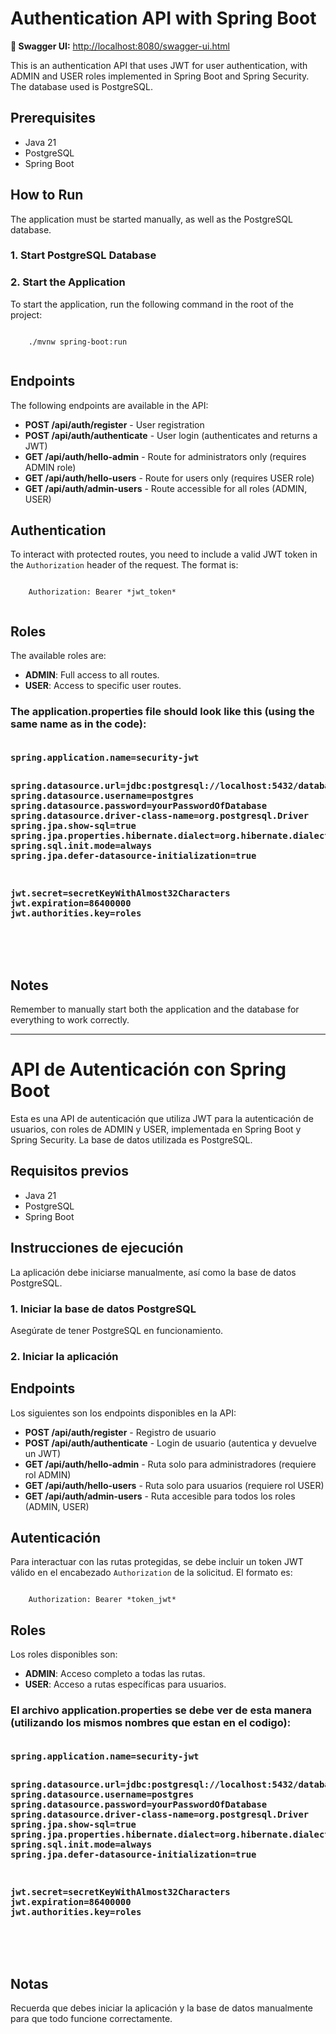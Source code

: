<h1>Authentication API with Spring Boot</h1>
<p><strong>🔗 Swagger UI:</strong> <a href="http://localhost:8080/swagger-ui.html" target="_blank">http://localhost:8080/swagger-ui.html</a></p>


<p>This is an authentication API that uses JWT for user authentication, with ADMIN and USER roles implemented in Spring Boot and Spring Security. The database used is PostgreSQL.</p>

   <h2>Prerequisites</h2>
    <ul>
        <li>Java 21</li>
        <li>PostgreSQL</li>
        <li>Spring Boot</li>
    </ul>

   <h2>How to Run</h2>
   <p>The application must be started manually, as well as the PostgreSQL database.</p>
    <h3>1. Start PostgreSQL Database</h3>
   <h3>2. Start the Application</h3>
    <p>To start the application, run the following command in the root of the project:</p>
    <pre><code>
    ./mvnw spring-boot:run
    </code></pre>

   <h2>Endpoints</h2>
    <p>The following endpoints are available in the API:</p>
    <ul>
        <li><strong>POST /api/auth/register</strong> - User registration</li>
        <li><strong>POST /api/auth/authenticate</strong> - User login (authenticates and returns a JWT)</li>
        <li><strong>GET /api/auth/hello-admin</strong> - Route for administrators only (requires ADMIN role)</li>
        <li><strong>GET /api/auth/hello-users</strong> - Route for users only (requires USER role)</li>
        <li><strong>GET /api/auth/admin-users</strong> - Route accessible for all roles (ADMIN, USER)</li>
    </ul>

   <h2>Authentication</h2>
    <p>To interact with protected routes, you need to include a valid JWT token in the <code>Authorization</code> header of the request. The format is:</p>
    <pre><code>
    Authorization: Bearer *jwt_token*
    </code></pre>

   <h2>Roles</h2>
    <p>The available roles are:</p>
    <ul>
        <li><strong>ADMIN</strong>: Full access to all routes.</li>
        <li><strong>USER</strong>: Access to specific user routes.</li>
    </ul>

  <h3>
    The application.properties file should look like this (using the same name as in the code):
    <pre>
      <code>
spring.application.name=security-jwt

spring.datasource.url=jdbc:postgresql://localhost:5432/databasename
spring.datasource.username=postgres
spring.datasource.password=yourPasswordOfDatabase
spring.datasource.driver-class-name=org.postgresql.Driver
spring.jpa.show-sql=true
spring.jpa.properties.hibernate.dialect=org.hibernate.dialect.PostgreSQLDialect
spring.sql.init.mode=always
spring.jpa.defer-datasource-initialization=true

jwt.secret=secretKeyWithAlmost32Characters
jwt.expiration=86400000
jwt.authorities.key=roles

  </code>
    </pre>
  </h3>


   <h2>Notes</h2>
    <p>Remember to manually start both the application and the database for everything to work correctly.</p>

   <!-- Spanish Version -->
  <hr>
    <h1>API de Autenticación con Spring Boot</h1>
    <p>Esta es una API de autenticación que utiliza JWT para la autenticación de usuarios, con roles de ADMIN y USER, implementada en Spring Boot y Spring Security. La base de datos utilizada es PostgreSQL.</p>

  <h2>Requisitos previos</h2>
    <ul>
        <li>Java 21</li>
        <li>PostgreSQL</li>
        <li>Spring Boot</li>
    </ul>

  <h2>Instrucciones de ejecución</h2>
    <p>La aplicación debe iniciarse manualmente, así como la base de datos PostgreSQL.</p>
    <h3>1. Iniciar la base de datos PostgreSQL</h3>
    <p>Asegúrate de tener PostgreSQL en funcionamiento.</p>
    <h3>2. Iniciar la aplicación</h3>

<h2>Endpoints</h2>
    <p>Los siguientes son los endpoints disponibles en la API:</p>
    <ul>
        <li><strong>POST /api/auth/register</strong> - Registro de usuario</li>
        <li><strong>POST /api/auth/authenticate</strong> - Login de usuario (autentica y devuelve un JWT)</li>
        <li><strong>GET /api/auth/hello-admin</strong> - Ruta solo para administradores (requiere rol ADMIN)</li>
        <li><strong>GET /api/auth/hello-users</strong> - Ruta solo para usuarios (requiere rol USER)</li>
        <li><strong>GET /api/auth/admin-users</strong> - Ruta accesible para todos los roles (ADMIN, USER)</li>
</ul>

<h2>Autenticación</h2>
    <p>Para interactuar con las rutas protegidas, se debe incluir un token JWT válido en el encabezado <code>Authorization</code> de la solicitud. El formato es:</p>
    <pre><code>
    Authorization: Bearer *token_jwt*
</code></pre>

<h2>Roles</h2>
    <p>Los roles disponibles son:</p>
<ul>
        <li><strong>ADMIN</strong>: Acceso completo a todas las rutas.</li>
        <li><strong>USER</strong>: Acceso a rutas específicas para usuarios.</li>
    </ul>

  <h3>
    El archivo application.properties se debe ver de esta manera (utilizando los mismos nombres que estan en el codigo):
    <pre>
      <code>
spring.application.name=security-jwt

spring.datasource.url=jdbc:postgresql://localhost:5432/databasename
spring.datasource.username=postgres
spring.datasource.password=yourPasswordOfDatabase
spring.datasource.driver-class-name=org.postgresql.Driver
spring.jpa.show-sql=true
spring.jpa.properties.hibernate.dialect=org.hibernate.dialect.PostgreSQLDialect
spring.sql.init.mode=always
spring.jpa.defer-datasource-initialization=true

jwt.secret=secretKeyWithAlmost32Characters
jwt.expiration=86400000
jwt.authorities.key=roles

  </code>
    </pre>
  </h3>

<h2>Notas</h2>
<p>Recuerda que debes iniciar la aplicación y la base de datos manualmente para que todo funcione correctamente.</p>
